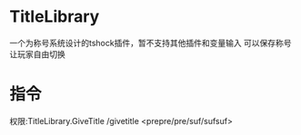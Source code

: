 # TitleLibrary
一个为称号系统设计的tshock插件，暂不支持其他插件和变量输入
可以保存称号让玩家自由切换
# 指令
权限:TitleLibrary.GiveTitle
/givetitle <name> <prepre/pre/suf/sufsuf> <title>来给予玩家前前缀/前缀/后缀/后后缀并保存到配置中
权限:TitleLibrary.ChangeTitle
/changetitle <prepre/pre/suf/sufsuf> <num/list>来应用自己的前前缀/前缀/后缀/后后缀，如果参数是0则清空，如果参数是list则查看拥有的前前缀/前缀/后缀/后后缀
